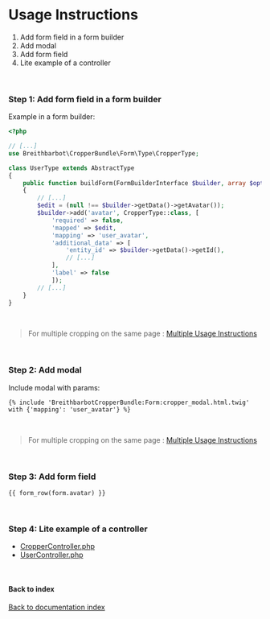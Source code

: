 # Usage Instructions

1. Add form field in a form builder
2. Add modal
3. Add form field
4. Lite example of a controller

<br>

### Step 1: Add form field in a form builder
Example in a form builder:

```php
<?php

// [...]
use Breithbarbot\CropperBundle\Form\Type\CropperType;

class UserType extends AbstractType
{
    public function buildForm(FormBuilderInterface $builder, array $options)
    {
        // [...]
        $edit = (null !== $builder->getData()->getAvatar());
        $builder->add('avatar', CropperType::class, [
            'required' => false,
            'mapped' => $edit,
            'mapping' => 'user_avatar',
            'additional_data' => [
                'entity_id' => $builder->getData()->getId(),
                // [...]
            ],
            'label' => false
            ]);
        // [...]
    }
}
```

<br>

> For multiple cropping on the same page : [Multiple Usage Instructions](usage_multiple.md)

<br>

### Step 2: Add modal
Include modal with params:

```twig
{% include 'BreithbarbotCropperBundle:Form:cropper_modal.html.twig' with {'mapping': 'user_avatar'} %}
```

<br>

> For multiple cropping on the same page : [Multiple Usage Instructions](usage_multiple.md)

<br>

### Step 3: Add form field

```twig
{{ form_row(form.avatar) }}
```

<br>

### Step 4: Lite example of a controller

- [CropperController.php](examples/Controller/CropperController.php)
- [UserController.php](examples/Controller/UserController.php)

<br>

#### Back to index
[Back to documentation index](index.md)
